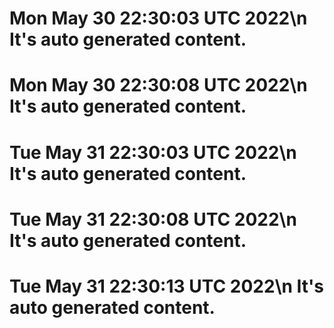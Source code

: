 # Mon May 30 22:30:03 UTC 2022\n  It's auto generated content.
# Mon May 30 22:30:08 UTC 2022\n  It's auto generated content.
# Tue May 31 22:30:03 UTC 2022\n  It's auto generated content.
# Tue May 31 22:30:08 UTC 2022\n  It's auto generated content.
# Tue May 31 22:30:13 UTC 2022\n  It's auto generated content.
